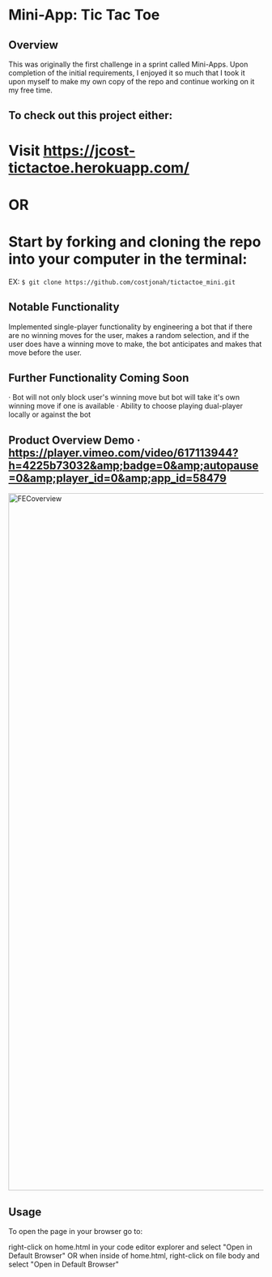 # Mini-App: Tic Tac Toe

## Overview
This was originally the first challenge in a sprint called Mini-Apps. Upon completion of the initial requirements, I enjoyed it so much that I took it upon myself to make my own copy of the repo and continue working on it my free time.

## To check out this project either:

# Visit https://jcost-tictactoe.herokuapp.com/
# OR
# Start by forking and cloning the repo into your computer in the terminal:

EX: `$ git clone https://github.com/costjonah/tictactoe_mini.git`

## Notable Functionality
Implemented single-player functionality by engineering a bot that if there are no winning moves for the user, makes a random selection, and if the user does have a winning move to make, the bot anticipates and makes that move before the user.

## Further Functionality Coming Soon
· Bot will not only block user's winning move but bot will take it's own winning move if one is available
· Ability to choose playing dual-player locally or against the bot

## Product Overview Demo · https://player.vimeo.com/video/617113944?h=4225b73032&amp;badge=0&amp;autopause=0&amp;player_id=0&amp;app_id=58479
<img width="1376" alt="FECoverview" src="https://user-images.githubusercontent.com/72520699/135125958-c2f72cec-c398-415b-b9b0-9e7600754d47.png">

## Usage

To open the page in your browser go to:

right-click on home.html in your code editor explorer and select "Open in Default Browser" OR when inside of home.html, right-click on file body and select "Open in Default Browser"

